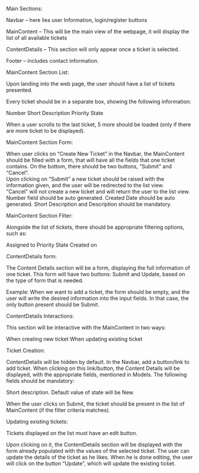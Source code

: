 Main Sections:

Navbar – here lies user Information, login/register buttons 

MainContent – This will be the main view of the webpage, it will display the list of all available tickets 

ContentDetails – This section will only appear once a ticket is selected. 

Footer – includes contact information. 


 

MainContent Section List: 

Upon landing into the web page, the user should have a list of tickets presented.  

Every ticket should be in a separate box, showing the following information: 

Number 
Short Description 
Priority 
State 

When a user scrolls to the last ticket, 5 more should be loaded (only if there are more ticket to be displayed). 


 

MainContent Section Form: 

When user clicks on “Create New Ticket” in the Navbar, the MainContent should be filled with a form, that will have all the fields that one ticket contains. 
On the bottom, there should be two buttons, “Submit” and “Cancel”.  
Upon clicking on “Submit” a new ticket should be raised with the information given, and the user will be redirected to the list view.  
“Cancel” will not create a new ticket and will return the user to the list view. 
Number field should be auto generated. 
Created Date should be auto generated. 
Short Description and Description should be mandatory. 




MainContent Section Filter: 

Alongside the list of tickets, there should be appropriate filtering options, such as:

Assigned to 
Priority 
State 
Created on 



 
ContentDetails form: 

The Content Details section will be a form, displaying the full information of one ticket. 
This form will have two buttons: Submit and Update, based on the type of form that is needed. 

Example: 
When we want to add a ticket, the form should be empty, and the user will write the desired information into the input fields. In that case, the only button present should be Submit. 



 
ContentDetails Interactions: 

This section will be interactive with the MainContent in two ways: 

When creating new ticket 
When updating existing ticket 




Ticket Creation: 

ContentDetails will be hidden by default. 
In the Navbar, add a button/link to add ticket. 
When clicking on this link/button, the Content Details will be displayed, with the appropriate fields, mentioned in Models. 
The following fields should be mandatory: 

Short description. 
Default value of state will be New. 

When the user clicks on Submit, the ticket should be present in the list of MainContent (if the filter criteria matches). 

 

 

 

 

Updating existing tickets: 

Tickets displayed on the list must have an edit button. 

Upon clicking on it, the ContentDetails section will be displayed with the form already populated with the values of the selected ticket. The user can update the details of the ticket as he likes. When he is done editing, the user will click on the button “Update”, which will update the existing ticket. 

